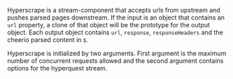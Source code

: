 Hyperscrape is a stream-component that accepts urls from upstream and pushes parsed pages downstream.   If the input is an object that contains an `url` property, a clone of that object will be the prototype for the output object.  Each output object contains `url`, `response`, `responseHeaders` and the cheerio parsed content in `$`.

Hyperscrape is initialized by two arguments.  First argument is the maximum number of concurrent requests allowed and the second argument contains options for the hyperquest stream.